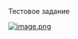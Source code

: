 Тестовое задание 

[![image.png](https://i.postimg.cc/Rh2hyzSf/image.png)](https://postimg.cc/7JMqJdTY)
